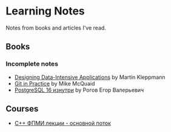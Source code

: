 # Learning Notes

Notes from books and articles I've read.

## Books

### Incomplete notes
* [Designing Data-Intensive Applications](./books/designing-data-intensive-applications.md) by Martin Kleppmann
* [Git in Practice](./books/git-in-practice.md) by Mike McQuaid
* [PostgreSQL 16 изнутри](./books/postgresql-internals.md) by Рогов Егор Валерьевич

## Courses
* [С++ ФПМИ лекции - основной поток](./courses/mipt-course-c++.md)
